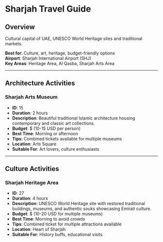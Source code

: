 
# Sharjah Travel Guide

## Overview
Cultural capital of UAE, UNESCO World Heritage sites and traditional markets.

**Best for**: Culture, art, heritage, budget-friendly options  
**Airport**: Sharjah International Airport (SHJ)  
**Key Areas**: Heritage Area, Al Qasba, Sharjah Arts Area

---

## Architecture Activities

### Sharjah Arts Museum
- **ID**: 15
- **Duration**: 2 hours
- **Description**: Beautiful traditional Islamic architecture housing contemporary and classic art collections.
- **Budget**: $ (10-15 USD per person)
- **Best Time**: Morning or afternoon
- **Tips**: Combined tickets available for multiple museums
- **Location**: Arts Square
- **Suitable For**: Art lovers, culture enthusiasts

---

## Culture Activities

### Sharjah Heritage Area
- **ID**: 27
- **Duration**: 4 hours
- **Description**: UNESCO World Heritage site with restored traditional buildings, museums, and authentic souks showcasing Emirati culture.
- **Budget**: $ (10-20 USD for multiple museums)
- **Best Time**: Morning to avoid crowds
- **Tips**: Combined ticket for multiple attractions available
- **Location**: Heart of Sharjah
- **Suitable For**: History buffs, educational visits

